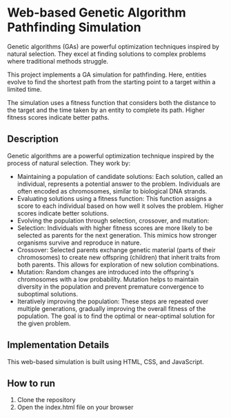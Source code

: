 # Web-based Genetic Algorithm Pathfinding Simulation

Genetic algorithms (GAs) are powerful optimization techniques inspired by natural selection. They excel at finding solutions to complex problems where traditional methods struggle.

This project implements a GA simulation for pathfinding. Here, entities evolve to find the shortest path from the starting point to a target within a limited time.

The simulation uses a fitness function that considers both the distance to the target and the time taken by an entity to complete its path. Higher fitness scores indicate better paths.

## Description

Genetic algorithms are a powerful optimization technique inspired by the process of natural selection. They work by:

 - Maintaining a population of candidate solutions: Each solution, called an individual, represents a potential answer to the problem. Individuals are often encoded as chromosomes, similar to biological DNA strands.
 - Evaluating solutions using a fitness function: This function assigns a score to each individual based on how well it solves the problem. Higher scores indicate better solutions.
 - Evolving the population through selection, crossover, and mutation:
 - Selection: Individuals with higher fitness scores are more likely to be selected as parents for the next generation. This mimics how stronger organisms survive and reproduce in nature.
 - Crossover: Selected parents exchange genetic material (parts of their chromosomes) to create new offspring (children) that inherit traits from both parents. This allows for exploration of new solution combinations.
 - Mutation: Random changes are introduced into the offspring's chromosomes with a low probability. Mutation helps to maintain diversity in the population and prevent premature convergence to suboptimal solutions.
 - Iteratively improving the population: These steps are repeated over multiple generations, gradually improving the overall fitness of the population. The goal is to find the optimal or near-optimal solution for the given problem.

## Implementation Details
This web-based simulation is built using HTML, CSS, and JavaScript.

## How to run
1. Clone the repository
2. Open the index.html file on your browser
